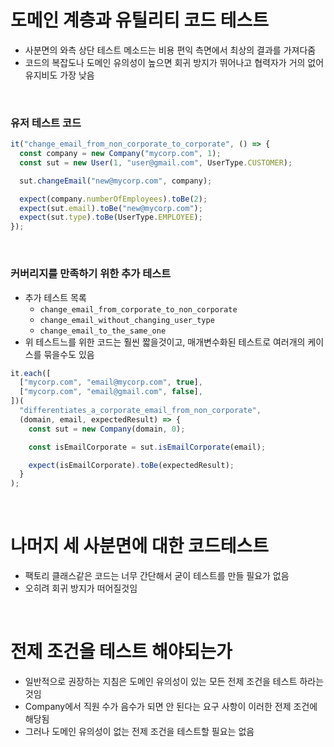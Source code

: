 # 도메인 계층과 유틸리티 코드 테스트

- 사분면의 와측 상단 테스트 메소드는 비용 편익 측면에서 최상의 결과를 가져다줌
- 코드의 복잡도나 도메인 유의성이 높으면 회귀 방지가 뛰어나고 협력자가 거의 없어 유지비도 가장 낮음

<br>

### 유저 테스트 코드

```ts
it("change_email_from_non_corporate_to_corporate", () => {
  const company = new Company("mycorp.com", 1);
  const sut = new User(1, "user@gmail.com", UserType.CUSTOMER);

  sut.changeEmail("new@mycorp.com", company);

  expect(company.numberOfEmployees).toBe(2);
  expect(sut.email).toBe("new@mycorp.com");
  expect(sut.type).toBe(UserType.EMPLOYEE);
});
```

<br>

### 커버리지를 만족하기 위한 추가 테스트

- 추가 테스트 목록
  - `change_email_from_corporate_to_non_corporate`
  - `change_email_without_changing_user_type`
  - `change_email_to_the_same_one`
- 위 테스트느를 위한 코드는 훨씬 짧을것이고, 매개변수화된 테스트로 여러개의 케이스를 묶을수도 있음

```ts
it.each([
  ["mycorp.com", "email@mycorp.com", true],
  ["mycorp.com", "email@gmail.com", false],
])(
  "differentiates_a_corporate_email_from_non_corporate",
  (domain, email, expectedResult) => {
    const sut = new Company(domain, 0);

    const isEmailCorporate = sut.isEmailCorporate(email);

    expect(isEmailCorporate).toBe(expectedResult);
  }
);
```

<br>

# 나머지 세 사분면에 대한 코드테스트

- 팩토리 클래스같은 코드는 너무 간단해서 굳이 테스트를 만들 필요가 없음
- 오히려 회귀 방지가 떠어질것임

<br>

# 전제 조건을 테스트 해야되는가

- 일반적으로 권장하는 지침은 도메인 유의성이 있는 모든 전제 조건을 테스트 하라는것임
- Company에서 직원 수가 음수가 되면 안 된다는 요구 사항이 이러한 전제 조건에 해당됨
- 그러나 도메인 유의성이 없는 전제 조건을 테스트할 필요는 없음

